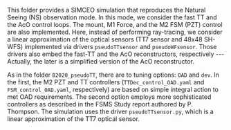 This folder provides a SIMCEO simulation that reproduces the Natural Seeing (NS) observation mode. In this mode, we consider the fast TT and the AcO control loops. The mount, M1 Force, and the M2 FSM (PZT) control are also implemented. Here, instead of performing ray-tracing, we consider a linear approximation of the optical sensors (TT7 sensor and 48x48 SH-WFS) implemented via drivers `pseudoTTsensor` and `pseudoWFsensor`. Those drivers also embed the fast-TT and the AcO reconstructors, respectively --- Actually, the later is a simplified version of the AcO reconstructor.

As in the folder `B2020_pseudoTT`, there are to tuning options: `OAD` and `dev`. In the first, the M2 PZT and TT controllers (`TTDec_control_OAD.yaml` and `FSM_control_OAD.yaml`, respectively) are based on simple integral action to met OAD requirements. The second option employs more sophisticated controllers as described in the FSMS Study report authored by P. Thompson. The simulation uses the driver `pseudoTTsensor.py`, which is a linear approximation of the TT7 optical sensor.
